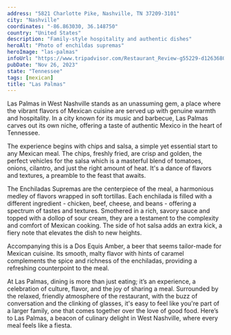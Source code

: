 ```yaml
---
address: "5821 Charlotte Pike, Nashville, TN 37209-3101"
city: "Nashville"
coordinates: "-86.863030, 36.148750"
country: "United States"
description: "Family-style hospitality and authentic dishes"
heroAlt: "Photo of enchildas supremas"
heroImage: "las-palmas"
infoUrl: "https://www.tripadvisor.com/Restaurant_Review-g55229-d12636807-Reviews-Las_Palmas_Mexican_Restaurante_Charlotte_Pike-Nashville_Davidson_County_Tennessee.html"
pubDate: "Nov 26, 2023"
state: "Tennessee"
tags: [mexican]
title: "Las Palmas"
---
```


Las Palmas in West Nashville stands as an unassuming gem, a place where the vibrant flavors of Mexican cuisine are served up with genuine warmth and hospitality. In a city known for its music and barbecue, Las Palmas carves out its own niche, offering a taste of authentic Mexico in the heart of Tennessee.

The experience begins with chips and salsa, a simple yet essential start to any Mexican meal. The chips, freshly fried, are crisp and golden, the perfect vehicles for the salsa which is a masterful blend of tomatoes, onions, cilantro, and just the right amount of heat. It's a dance of flavors and textures, a preamble to the feast that awaits.

The Enchiladas Supremas are the centerpiece of the meal, a harmonious medley of flavors wrapped in soft tortillas. Each enchilada is filled with a different ingredient - chicken, beef, cheese, and beans - offering a spectrum of tastes and textures. Smothered in a rich, savory sauce and topped with a dollop of sour cream, they are a testament to the complexity and comfort of Mexican cooking. The side of hot salsa adds an extra kick, a fiery note that elevates the dish to new heights.

Accompanying this is a Dos Equis Amber, a beer that seems tailor-made for Mexican cuisine. Its smooth, malty flavor with hints of caramel complements the spice and richness of the enchiladas, providing a refreshing counterpoint to the meal.

At Las Palmas, dining is more than just eating; it’s an experience, a celebration of culture, flavor, and the joy of sharing a meal. Surrounded by the relaxed, friendly atmosphere of the restaurant, with the buzz of conversation and the clinking of glasses, it's easy to feel like you're part of a larger family, one that comes together over the love of good food. Here’s to Las Palmas, a beacon of culinary delight in West Nashville, where every meal feels like a fiesta.
